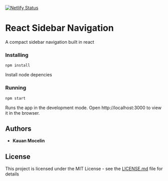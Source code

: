 [![Netlify Status](https://api.netlify.com/api/v1/badges/d190cda1-2940-442c-b5bf-ffe8903f4de3/deploy-status)](https://app.netlify.com/sites/react-sidebar-navigation-k1/deploys)

# React Sidebar Navigation

A compact sidebar navigation built in react

### Installing

```
npm install
```
Install node depencies

### Running

```
npm start
```

Runs the app in the development mode.
Open http://localhost:3000 to view it in the browser.


## Authors

* **Kauan Mocelin**

## License

This project is licensed under the MIT License - see the [LICENSE.md](LICENSE.md) file for details
